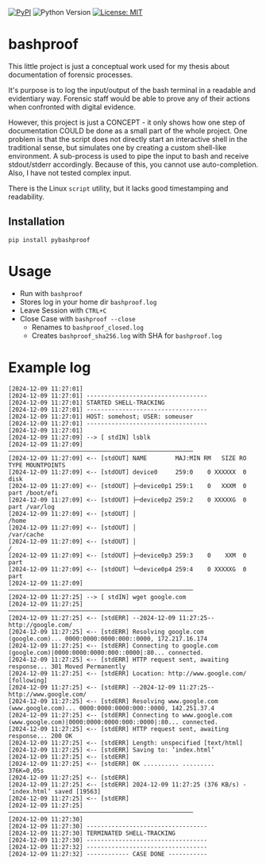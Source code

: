 [![PyPI](https://img.shields.io/pypi/v/pybashproof)](https://pypi.org/project/pybashproof/)
![Python Version](https://img.shields.io/badge/Python-3.6-blue)
[![License: MIT](https://img.shields.io/badge/License-MIT-yellow.svg)](https://opensource.org/licenses/MIT)

# bashproof

This little project is just a conceptual work used for my thesis about documentation of forensic processes.

It's purpose is to log the input/output of the bash terminal in a readable and evidentiary way. Forensic staff would be able to prove any of their actions when confronted with digital evidence.

However, this project is just a CONCEPT - it only shows how one step of documentation COULD be done as a small part of the whole project. One problem is that the script does not directly start an interactive shell in the traditional sense, but simulates one by creating a custom shell-like environment. A sub-process is used to pipe the input to bash and receive stdout/stderr accordingly. Because of this, you cannot use auto-completion. Also, I have not tested complex input.

There is the Linux `script` utility, but it lacks good timestamping and readability.

## Installation

`pip install pybashproof`

# Usage

- Run with `bashproof`
- Stores log in your home dir `bashproof.log`
- Leave Session with `CTRL+C`
- Close Case with `bashproof --close`
  - Renames to `bashproof_closed.log`
  - Creates `bashproof_sha256.log` with SHA for `bashproof.log`

# Example log

```
[2024-12-09 11:27:01] 
[2024-12-09 11:27:01] ----------------------------------
[2024-12-09 11:27:01] STARTED SHELL-TRACKING
[2024-12-09 11:27:01] ----------------------------------
[2024-12-09 11:27:01] HOST: somehost; USER: someuser
[2024-12-09 11:27:01] ----------------------------------
[2024-12-09 11:27:01] 
[2024-12-09 11:27:09] --> [ stdIN] lsblk
[2024-12-09 11:27:09] ────────────────────────────────────────────────────
[2024-12-09 11:27:09] <-- [stdOUT] NAME        MAJ:MIN RM   SIZE RO TYPE MOUNTPOINTS
[2024-12-09 11:27:09] <-- [stdOUT] device0     259:0    0 XXXXXX  0 disk
[2024-12-09 11:27:09] <-- [stdOUT] ├─device0p1 259:1    0   XXXM  0 part /boot/efi
[2024-12-09 11:27:09] <-- [stdOUT] ├─device0p2 259:2    0 XXXXXG  0 part /var/log
[2024-12-09 11:27:09] <-- [stdOUT] │                                     /home
[2024-12-09 11:27:09] <-- [stdOUT] │                                     /var/cache
[2024-12-09 11:27:09] <-- [stdOUT] │                                     /
[2024-12-09 11:27:09] <-- [stdOUT] ├─device0p3 259:3    0    XXM  0 part
[2024-12-09 11:27:09] <-- [stdOUT] └─device0p4 259:4    0 XXXXXG  0 part
[2024-12-09 11:27:09] ────────────────────────────────────────────────────
[2024-12-09 11:27:25] --> [ stdIN] wget google.com
[2024-12-09 11:27:25] ────────────────────────────────────────────────────
[2024-12-09 11:27:25] <-- [stdERR] --2024-12-09 11:27:25--  http://google.com/
[2024-12-09 11:27:25] <-- [stdERR] Resolving google.com (google.com)... 0000:0000:0000:000::0000, 172.217.16.174
[2024-12-09 11:27:25] <-- [stdERR] Connecting to google.com (google.com)|0000:0000:0000:000::0000|:80... connected.
[2024-12-09 11:27:25] <-- [stdERR] HTTP request sent, awaiting response... 301 Moved Permanently
[2024-12-09 11:27:25] <-- [stdERR] Location: http://www.google.com/ [following]
[2024-12-09 11:27:25] <-- [stdERR] --2024-12-09 11:27:25--  http://www.google.com/
[2024-12-09 11:27:25] <-- [stdERR] Resolving www.google.com (www.google.com)... 0000:0000:0000:000::0000, 142.251.37.4
[2024-12-09 11:27:25] <-- [stdERR] Connecting to www.google.com (www.google.com)|0000:0000:0000:000::0000|:80... connected.
[2024-12-09 11:27:25] <-- [stdERR] HTTP request sent, awaiting response... 200 OK
[2024-12-09 11:27:25] <-- [stdERR] Length: unspecified [text/html]
[2024-12-09 11:27:25] <-- [stdERR] Saving to: ‘index.html’
[2024-12-09 11:27:25] <-- [stdERR] 
[2024-12-09 11:27:25] <-- [stdERR] 0K .......... .........                                    376K=0,05s
[2024-12-09 11:27:25] <-- [stdERR] 
[2024-12-09 11:27:25] <-- [stdERR] 2024-12-09 11:27:25 (376 KB/s) - ‘index.html’ saved [19563]
[2024-12-09 11:27:25] <-- [stdERR] 
[2024-12-09 11:27:25] ────────────────────────────────────────────────────
[2024-12-09 11:27:30] 
[2024-12-09 11:27:30] ----------------------------------
[2024-12-09 11:27:30] TERMINATED SHELL-TRACKING
[2024-12-09 11:27:30] ----------------------------------
[2024-12-09 11:27:32] ----------------------------------
[2024-12-09 11:27:32] ------------ CASE DONE -----------
```
